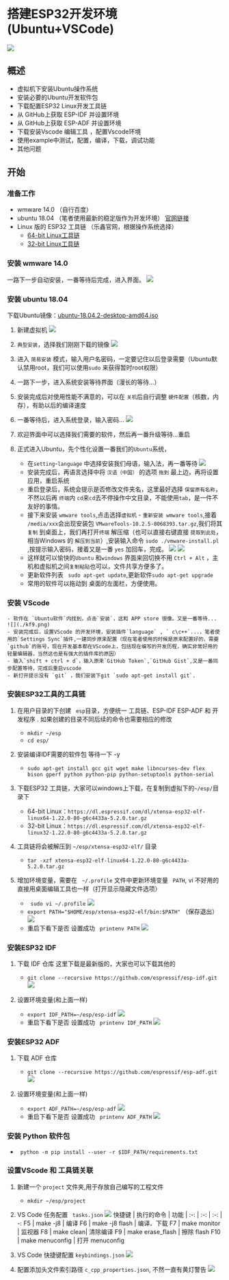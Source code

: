 # 搭建ESP32开发环境(Ubuntu+VSCode) #
![](./kf1.png)

## 概述 ##
- 虚拟机下安装Ubuntu操作系统
- 安装必要的Ubuntu开发软件包
- 下载配置ESP32 Linux开发工具链
- 从 GitHub上获取 ESP-IDF 并设置环境
- 从 GitHub上获取 ESP-ADF 并设置环境
- 下载安装Vscode 编辑工具 ，配置Vscode环境
- 使用example中测试，配置，编译，下载，调试功能
- 其他问题

## 开始 ##
### 准备工作 ###
- wmware 14.0 （自行百度）
- ubuntu 18.04 （笔者使用最新的稳定版作为开发环境） [官网链接](https://www.ubuntu.com/download/desktop)
- Linux 版的 ESP32 工具链 （乐鑫官网，根据操作系统选择）
    - [64-bit Linux工具链](https://dl.espressif.com/dl/xtensa-esp32-elf-linux64-1.22.0-80-g6c4433a-5.2.0.tar.gz)
    - [32-bit Linux工具链](https://dl.espressif.com/dl/xtensa-esp32-elf-linux32-1.22.0-80-g6c4433a-5.2.0.tar.gz)

### 安装 wmware 14.0 ###
一路下一步自动安装，一番等待后完成，进入界面。
![](./kf2.png)

### 安装 ubuntu 18.04 ###
下载Ubuntu镜像：[ubuntu-18.04.2-desktop-amd64.iso](http://101.44.1.4/files/2024000007B9FB9D/releases.ubuntu.com/18.04.2/ubuntu-18.04.2-desktop-amd64.iso)

1. 新建虚拟机
![](./kf3.png)

2. ` 典型安装 `，选择我们刚刚下载的镜像
![](./kf4.png)

3. 进入 ` 简易安装 ` 模式，输入用户名密码，一定要记住以后登录需要（Ubuntu默认禁用root，我们可以使用` sudo ` 来获得暂时root权限）

4. 一路下一步，进入系统安装等待界面（漫长的等待...）

5. 安装完成后对使用性能不满意的，可以在 ` 关机 `后自行调整 ` 硬件配置 `（核数，内存），有助以后的编译速度

6. 一番等待后，进入系统登录，输入密码... 
![](./kf5.png)

7. 欢迎界面中可以选择我们需要的软件，然后再一番升级等待...重启
   
8. 正式进入Ubuntu，先个性化设置一番我们的`Ubuntu`系统，
     - 在` setting `-` language ` 中选择安装我们母语，输入法，再一番等待 
     ![](./kf6.png)
     - 安装完成后，再语言选择中将 ` 汉语（中国） ` 的选项 ` 拖到 ` 最上边，再将设置应用，重启系统
     - 重启登录后，系统会提示是否修改文件夹名，这里最好选择 ` 保留原有名称 `，不然以后再 ` 终端 `内 ` cd `来` cd `去不停操作中文目录，不能使用` tab `，是一件不友好的事情。
     - 接下来安装 `wmware tools`,点击选择` 虚拟机 ` - ` 重新安装 wmware tools `,接着 `/media/xxx`会出现安装包 `VMwareTools-10.2.5-8068393.tar.gz`,我们将其 `复制` 到桌面上，我们再打开` 终端 ` 解压缩（也可以直接右键直接 ` 提取到此处 `，相当Windows 的 `解压到当前`）,安装输入命令 `sudo ./vmware-install.pl `,按提示输入密码，接着又是一番 `yes` 加回车，完成。
     ![](./kf7.png)
     ![](./kf8.png)
     - 这样就可以愉快的`Ubuntu` 和`windows` 界面来回切换不用 `Ctrl + Alt` ，主机和虚拟机之间` 复制粘贴 `也可以，文件共享方便多了。
     - 更新软件列表 ` sudo apt-get update`,更新软件` sudo apt-get upgrade `
     - 常用的软件可以拖动到 桌面的左面栏，方便使用。

### 安装 VScode ###
    - 软件在 `Ubuntu软件`内找到，点击`安装`，这和 APP store 很像。又是一番等待...
    ![](./kf9.png)
    - 安装完成后，设置VScode 的开发环境，安装插件`language` , ` c\c++`...，笔者使用的`Settings Sync`插件,一建同步原来配置（现在笔者使用的时候是原来配置好的，需要`github`的账号，现在开发基本都在VScode上，包括现在编写的开发历程，确实非常好用的轻量编辑器，当然这也是有强大的插件库的原因）
    - 输入`shift + ctrl + d`，输入原来`GitHub Token`,`GitHub Gist`,又是一番同步配置等待，完成后重启vscode
    - 新打开提示没有 `git` ，我们安装下git `sudo apt-get install git`.

### 安装ESP32工具的工具链 ###
1. 在用户目录的下创建 ` esp`目录，方便统一 工具链、ESP-IDF ESP-ADF 和 开发程序 . 如果创建的目录不同后续的命令也需要相应的修改
    - `mkdir ~/esp` 
    -  `cd esp/` 
2. 安装编译IDF需要的软件包 等待一下 -y
    -  `sudo apt-get install gcc git wget make libncurses-dev flex bison gperf python python-pip python-setuptools python-serial`  
    
3.  下载ESP32 工具链，大家可以windows上下载，在复制到虚拟下的`~/esp/`目录下
    - 64-bit Linux：`https://dl.espressif.com/dl/xtensa-esp32-elf-linux64-1.22.0-80-g6c4433a-5.2.0.tar.gz`
    - 32-bit Linux：`https://dl.espressif.com/dl/xtensa-esp32-elf-linux32-1.22.0-80-g6c4433a-5.2.0.tar.gz`
4. 工具链将会被解压到 `~/esp/xtensa-esp32-elf/` 目录 
    - ` tar -xzf xtensa-esp32-elf-linux64-1.22.0-80-g6c4433a-5.2.0.tar.gz ` 
5. 增加环境变量，需要在 ` ~/.profile` 文件中更新环境变量 ` PATH`, vi 不好用的直接用桌面编辑工具也一样（打开显示隐藏文件选项）
    - ` sudo vi ~/.profile`
    ![](./kf11.png)  
    - ` export PATH="$HOME/esp/xtensa-esp32-elf/bin:$PATH" ` （保存退出）
    ![](./kf12.png)  
    - 重启下看下是否 设置成功 ` printenv PATH`
    ![](./kf13.png)  


 ### 安装ESP32 IDF ###
1. 下载 IDF 仓库 这里下载是最新版的，大家也可以下载其他的
    - `git clone --recursive https://github.com/espressif/esp-idf.git` 
    ![](./kf10.png)  

2. 设置环境变量(和上面一样)
    - ` export IDF_PATH=~/esp/esp-idf `
    ![](./kf14.png)  
    - 重启下看下是否 设置成功 ` printenv IDF_PATH`
    ![](./kf15.png)  

### 安装ESP32 ADF ###
1. 下载 ADF 仓库 
    - `git clone --recursive https://github.com/espressif/esp-adf.git` 
    ![](./kf16.png)  

2. 设置环境变量(和上面一样)
    - ` export ADF_PATH=~/esp/esp-adf `
    ![](./kf17.png)  
    - 重启下看下是否 设置成功 ` printenv ADF_PATH`
    ![](./kf18.png)   

### 安装 Python 软件包 ###
- ` python -m pip install --user -r $IDF_PATH/requirements.txt`

### 设置VScode 和 工具链关联 ###
1. 新建一个 `project` 文件夹,用于存放自己编写的工程文件
    - ` mkdir ~/esp/project `
  
2. VS Code 任务配置 ` tasks.json`
   ![](./kf19.png) 
    快捷键 | 执行的命令 | 功能
    | :-: | :-: | :-: | -:
    F5 | make -j8 | 编译 
    F6 | make -j8 flash | 编译、下载 
    F7 | make monitor | 监视器
    F8 | make clean| 清除编译
    F9 | make erase_flash | 擦除 flash
    F10 | make menuconfig | 打开 menuconfig

3. VS Code 快捷键配置 ` keybindings.json `
    ![](./kf20.png)   
    
4. 配置添加头文件索引路径  `c_cpp_properties.json`, 不然一直有黄灯警告
    ![](./kf21.png)   

